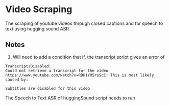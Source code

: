 # Video Scraping 

The scraping of youtube videos through closed captions and for speech to text using hugging sound ASR.

## Notes

1. Will need to add a condition that if, the transcript script gives an error of 

```
TranscriptsDisabled: 
Could not retrieve a transcript for the video https://www.youtube.com/watch?v=RDH1YR5rsScC! This is most likely caused by:

Subtitles are disabled for this video

```
The Speech to Text ASR of huggingSound script needs to run
